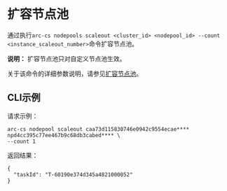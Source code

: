 # 扩容节点池

通过执行`arc-cs nodepools scaleout <cluster_id> <nodepool_id> --count <instance_scaleout_number>`命令扩容节点池。

**说明：** 扩容节点池只对自定义节点池生效。

关于该命令的详细参数说明，请参见[扩容节点池](/intl.zh-CN/API参考/节点池/扩容节点池.md)。

## CLI示例

请求示例：

```
arc-cs nodepool scaleout caa73d115830746e0942c9554ecae**** npd4cc395c77ee467b9c68db3cabed**** \
--count 1
```

返回结果：

```
{
  "taskId": "T-60190e374d345a4821000052"
}
```

